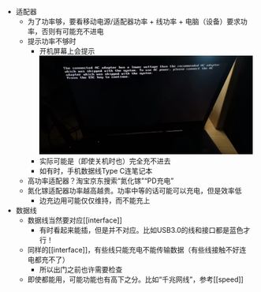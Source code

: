 - 适配器
  - 为了功率够，要看移动电源/适配器功率 + 线功率 + 电脑（设备）要求功率，否则有可能充不进电
  - 提示功率不够时
    - 开机屏幕上会提示![](low-wattage.jpg)
    - 实际可能是（即使关机时也）完全充不进去
    - 如有时，手机数据线Type C连笔记本
  - 高功率适配器？淘宝京东搜索“氮化镓”“PD充电”
  - 氮化镓适配器功率越高越贵。功率中等的话可能可以充电，但是效率低
    - 边充边用可能仅仅维持，而不能充上
- 数据线
  - 数据线当然要对应[[interface]]
    - 有时看起来能插，但是并不对应。比如USB3.0的线和接口都是蓝色才行！
  - 同样的[[interface]]，有些线只能充电不能传输数据（有些线接触不好连电都充不了）
    - 所以出门之前也许需要检查
  - 即使都能用，可能功能也有高下之分。比如“千兆网线”，参考[[speed]]